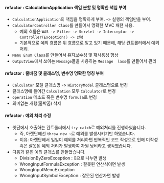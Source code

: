 #### refactor : CalculationApplication 책임 분할 및 명확한 책임 부여

- `CalculationApplication`의 책임을 명확하게 부여. -> 실행의 책임만을 부여.
- `CalculatorController Class`를 만들어서 명확한 MVC 패턴 사용.
  - 예외 흐름은 `WAS -> Filter -> Servlet -> Interceptor -> Controller(Exception!) -> 반복`
  - 기본적으로 예외 흐름은 위 흐름으로 알고 있기 때문에, 해당 컨트롤러에서 예외 처리.
- `Menu Enum Class`를 만들어서 유지보수성 및 재사용성 향상
- `OutputView`에서 쓰이는 `Message`들을 사용하는 `Message  lass`를 만들어서 관리

#### refactor : 줄바꿈 및 클래스명, 변수명 명확한 명칭 부여

- `Calculator` 모델 클래스명  -> `HistoryModel` 클래스명으로 변경
- 클래스명에 들어간 `Calculation` 모두 `Calculator`로 변경 
- `operation` 메소드 혹은 변수명 `formula`로 변경
- 의미없는 개행(줄박꿈) 삭제

#### refactor : 예외 처리 수정

- 윗단에서 호출하는 컨트롤러에서 `try-catch`로 예외처리를 진행하였습니다.
  - 즉, 아랫단에선 `throw new ~`로 예외를 발생시키기만 하였습니다. 
  - 이유: 아랫단에서 일일이 예외를 처리하면 반복적인 코드 작성으로 인해 미작성 혹은 잘못된 예외 처리가 발생하여 자원 낭비라고 생각했습니다.
- 다음과 같은 예외 클래스를 만들었습니다.
  - DivisionByZeroException : 0으로 나누면 발생
  - WrongInputFormulaException : 잘못된 연산식이면 발생
  - WrongInputMenuException
  - WrongInputSymbolException : 잘못된 연산자면 발생

